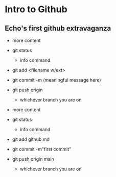 # Intro to Github

## Echo's first github extravaganza

- more content
- git status
    - info command
- git add <filename w/ext>
- git commit -m (meaningful message here)
- git push origin <branchname>
    - whichever branch you are on

- more content
- git status
    - info command
- git add github.md
- git commit -m"first commit"
- git push origin main
    - whichever branch you are on